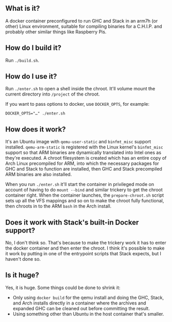 ## What is it?

A docker container preconfigured to run GHC and Stack in an arm7h (or other) Linux environment, suitable for compiling binaries for a C.H.I.P. and probably other similar things like Raspberry Pis.

## How do I build it?

Run `./build.sh`.

## How do I use it?

Run `./enter.sh` to open a shell inside the chroot. It'll volume mount the current directory into `/project` of the chroot.

If you want to pass options to docker, use `DOCKER_OPTS`, for example:

```
DOCKER_OPTS="…" ./enter.sh
```

## How does it work?

It's an Ubuntu image with `qemu-user-static` and `binfmt_misc` support installed. `qemu-arm-static` is registered with the Linux kernel's `binfmt_misc` support so that ARM binaries are dynamically translated into Intel ones as they're executed. A chroot filesystem is created which has an entire copy of Arch Linux precompiled for ARM, into which the necessary packages for GHC and Stack to function are installed, then GHC and Stack precompiled ARM binaries are also installed.

When you run `./enter.sh` it'll start the container in privileged mode on account of having to do `mount --bind` and similar trickery to get the chroot container right. When the container launches, the `prepare-chroot.sh` script sets up all the VFS mappings and so on to make the chroot fully functional, then chroots in to the ARM `bash` in the Arch install.

## Does it work with Stack's built-in Docker support?

No, I don't think so. That's because to make the trickery work it has to enter the docker container and then enter the chroot. I think it's possible to make it work by putting in one of the entrypoint scripts that Stack expects, but I haven't done so.

## Is it huge?

Yes, it is huge. Some things could be done to shrink it:

* Only using `docker build` for the qemu install and doing the GHC, Stack, and Arch installs directly in a container where the archives and expanded GHC can be cleaned out before committing the result.
* Using something other than Ubuntu in the host container that's smaller.
